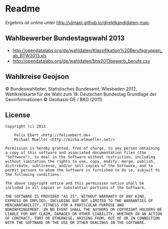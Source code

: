 # Readme

Ergebnis ist online unter http://ulmapi.github.io/direktkandidaten-map.


## Wahlbewerber Bundestagswahl 2013 

 * http://opendatalabs.org/de/wahldaten/Klassifikation%20Berufsgruppen_ab_BTW2013.xls
 * http://opendatalabs.org/de/wahldaten/btw2013bewerb_berufe.csv

 
## Wahlkreise Geojson

© Bundeswahlleiter, Statistisches Bundesamt, Wiesbaden 2012, 
Wahlkreiskarte für die Wahl zum 18. Deutschen Bundestag
Grundlage der Geoinformationen © Geobasis-DE / BKG (2011)


## License

	Copyright (c) 2013

		Felix Ebert <http://felixebert.de>
		Michael Mueller <http://micha.elmueller.net/>

	Permission is hereby granted, free of charge, to any person obtaining
	a copy of this software and associated documentation files (the
	"Software"), to deal in the Software without restriction, including
	without limitation the rights to use, copy, modify, merge, publish,
	distribute, sublicense, and/or sell copies of the Software, and to
	permit persons to whom the Software is furnished to do so, subject to
	the following conditions:

	The above copyright notice and this permission notice shall be
	included in all copies or substantial portions of the Software.

	THE SOFTWARE IS PROVIDED "AS IS", WITHOUT WARRANTY OF ANY KIND,
	EXPRESS OR IMPLIED, INCLUDING BUT NOT LIMITED TO THE WARRANTIES OF
	MERCHANTABILITY, FITNESS FOR A PARTICULAR PURPOSE AND
	NONINFRINGEMENT. IN NO EVENT SHALL THE AUTHORS OR COPYRIGHT HOLDERS BE
	LIABLE FOR ANY CLAIM, DAMAGES OR OTHER LIABILITY, WHETHER IN AN ACTION
	OF CONTRACT, TORT OR OTHERWISE, ARISING FROM, OUT OF OR IN CONNECTION
	WITH THE SOFTWARE OR THE USE OR OTHER DEALINGS IN THE SOFTWARE.



